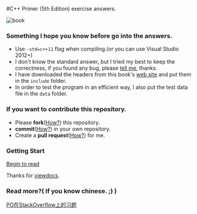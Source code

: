#C++ Primer (5th Edition) exercise answers.

![book](http://img3.douban.com/lpic/s26020180.jpg)

### Something I hope you know before go into the answers.

- Use `-std=c++11` flag when compiling.(or you can use Visual Studio 2012+)
- I don't know the standard answer, but I tried my best to keep the correctness, if you found any bug, please [tell me](https://github.com/Mooophy/Cpp-Primer/issues/new), thanks.
- I have downloaded the headers from this book's [web site](http://www.informit.com/store/c-plus-plus-primer-9780321714114) and put them in the `include` folder.
- In order to test the program in an efficient way, I also put the test data file in the `data` folder.

### If you want to contribute this repository.

- Please **fork**([How?](https://help.github.com/articles/fork-a-repo)) this repository.
- **commit**([How?](https://help.github.com/articles/create-a-repo#commit-your-first-change)) in your own repository.
- Create a **pull request**([How?](https://help.github.com/articles/using-pull-requests)) for me.

### Getting Start

[Begin to read](http://pezy.viewdocs.io/Cpp-Primer)

Thanks for [viewdocs](https://github.com/progrium/viewdocs).

### Read more?( If you know chinese. ;) )

[PO在StackOverflow上的习题](http://book.douban.com/review/6500246/)
